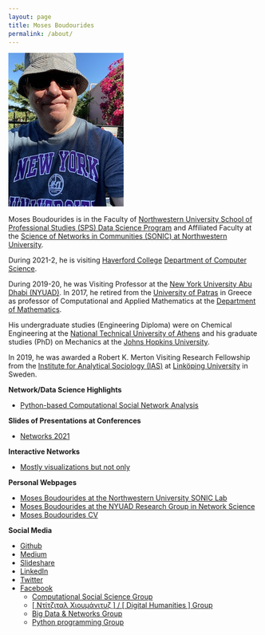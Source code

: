 ```yaml
---
layout: page
title: Moses Boudourides
permalink: /about/
---
```

![](images/IMG-1651.JPG)

Moses Boudourides is in the Faculty of [Northwestern University School of Professional Studies (SPS) Data Science Program](https://sps.northwestern.edu/masters/data-science/faculty.php) and Affiliated Faculty at the [Science of Networks in Communities (SONIC) at Northwestern University](https://sonic.northwestern.edu/home/people/affiliated-faculty/moses-boudourides/). 

During 2021-2, he is visiting [Haverford College](https://www.haverford.edu/) [Department of Computer Science](https://www.haverford.edu/computer-science).

During 2019-20, he was Visiting Professor at the [New York University Abu Dhabi (NYUAD)](https://nyuad.nyu.edu/en/). In 2017, he retired from the [University of Patras](https://www.upatras.gr/en/) in Greece as professor of Computational and Applied Mathematics at the [Department of Mathematics](https://thalis.math.upatras.gr/~mboudour/).

His undergraduate studies (Engineering Diploma) were on Chemical Engineering at the [National Technical University of Athens](https://www.ntua.gr/en/) and his graduate studies (PhD) on Mechanics at the [Johns Hopkins University](https://www.jhu.edu/).

In 2019, he was awarded a Robert K. Merton Visiting Research Fellowship from the [Institute for Analytical Sociology (IAS)](https://liu.se/en/organisation/liu/iei/ias) at [Linköping University](https://liu.se/en) in Sweden.

**Network/Data Science Highlights**
* [Python-based Computational Social Network Analysis](https://nbviewer.jupyter.org/github/mboudour/var/tree/master/CompSocialNetworkAnalysis/)

**Slides of Presentations at Conferences**
* [Networks 2021](https://drive.google.com/drive/folders/1mq4Oo3RG6FGPRMtESC-e9BiADypsTGUM?usp=sharing)

**Interactive Networks**
* [Mostly visualizations but not only](https://mboudour.github.io/var/index.html)

**Personal Webpages**
* [Moses Boudourides at the Northwestern University SONIC Lab](https://sonic.northwestern.edu/home/people/affiliated-faculty/moses-boudourides/)
* [Moses Boudourides at the NYUAD Research Group in Network Science](https://sites.google.com/nyu.edu/rgns/members)
* [Moses Boudourides CV](https://www.dropbox.com/s/s7n63zum1498q0i/Boudourides_CV_Aug2020a.pdf?dl=0)

**Social Media**
* [Github](https://github.com/mboudour)
* [Medium](https://medium.com/@mosabou)
* [Slideshare](https://www.slideshare.net/MosesBoudourides)
* [LinkedIn](https://www.linkedin.com/in/moses-boudourides-24aba121/)
* [Twitter](https://twitter.com/mosabou)
* [Facebook](https://www.facebook.com/moses.boudourides)
  - [Computational Social Science Group](https://www.facebook.com/groups/523771471380181/)
  - [[ Ντίτζιταλ Χιουμάνιτυζ ] / [ Digital Humanities ] Group](https://www.facebook.com/groups/1960653647501516/)
  - [Big Data & Networks Group](https://www.facebook.com/groups/925927650775110/)
  - [Python programming Group](https://www.facebook.com/groups/452410538247509/)
